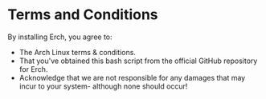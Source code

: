 # Terms and Conditions

By installing Erch, you agree to:
* The Arch Linux terms & conditions.
* That you've obtained this bash script from the official GitHub repository for Erch.
* Acknowledge that we are not responsible for any damages that may incur to your system- although none should occur!